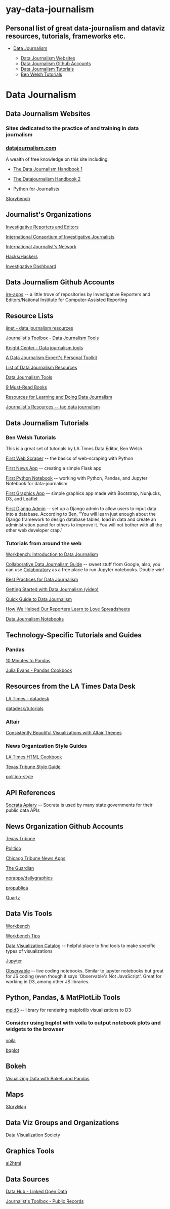 # yay-data-journalism

## Personal list of great data-journalism and dataviz resources, tutorials, frameworks etc.
* [Data Journalism](#data-journalism)

   * [Data Journalism Websites](#data-journalism-websites)
   * [Data Journalism Github Accounts](#data-journalism-github-accounts)
   * [Data Journalism Tutorials](#data-journalism-tutorials)
    * [Ben Welsh Tutorials](#ben-welsh-tutorials)


# Data Journalism

## Data Journalism Websites
### Sites dedicated to the practice of and training in data journalism

### [datajournalism.com](https://datajournalism.com/)

A wealth of free knowledge on this site including:
 
   * [The Data Journalism Handbook 1](https://datajournalism.com/read/handbook/one) 
 
   * [The Datajournalism Handbook 2](https://datajournalism.com/read/handbook/two)
 
   * [Python for Journalists](https://datajournalism.com/watch/python-for-journalists)
 
 [Storybench](https://www.storybench.org/)
   
## Journalist's Organizations

[Investigative Reporters and Editors](https://www.ire.org/)

[International Consortium of Investigative Journalists](https://www.icij.org/)

[International Journalist's Network](https://ijnet.org/en)

[Hacks/Hackers](https://hackshackers.com/)

[Investigative Dashboard](https://investigativedashboard.org)



## Data Journalism Github Accounts

[ire-apps](https://github.com/ireapps) -- a little trove of repositories by Investigative Reporters and Editors/National Institute for Computer-Assisted Reporting

## Resource Lists

[ijnet - data journalism resources](https://ijnet.org/en/story/top-data-journalism-resources)

[Journalist's Toolbox - Data Journalism Tools](https://www.journaliststoolbox.org/2020/01/08/online_journalism/)

[Knight Center - Data journalism tools](https://ksj.mit.edu/data-journalism-tools/)

[A Data Journalism Expert's Personal Toolkit](https://gijn.org/2016/04/25/a-data-journalism-experts-personal-toolkit/?utm_content=bufferc1089&utm_medium=social&utm_source=twitter.com&utm_campaign=buffer)

[List of Data Journalism Resources](https://gijn.org/data-journalism/)

[Data Journalism Tools](https://ksj.mit.edu/data-journalism-tools/)

[9 Must-Read Books](https://infogram.com/blog/9-must-read-books-for-beginners-in-data-journalism/)

[Resources for Learning and Doing Data Journalism](https://www.americanpressinstitute.org/publications/reports/strategy-studies/data-resources/)

[Journalist's Resources -- tag data journalism](https://journalistsresource.org/tag/data-journalism/)

## Data Journalism Tutorials

### Ben Welsh Tutorials

This is a great set of tutorials by LA Times Data Editor, Ben Welsh

[First Web Scraper](https://first-web-scraper.readthedocs.io/en/latest/) -- the basics of web-scraping with Python

[First News App](https://first-news-app.readthedocs.io/en/latest/) -- creating a simple Flask app

[First Python Notebook](http://www.firstpythonnotebook.org) -- working with Python, Pandas, and Jupyter Notebook for data-journalism

[First Graphics App](https://www.firstgraphics.app) -- simple graphics app made with Bootstrap, Nunjucks, D3, and Leaflet

[First Django Admin](https://first-django-admin.readthedocs.io/en/latest/) -- set up a Django admin to allow users to input data into a database. According to Ben, "You will learn just enough about the Django framework to design database tables, load in data and create an administration panel for others to improve it. You will not bother with all the other web developer crap."

### Tutorials from around the web

[Workbench: Introduction to Data Journalism](https://app.workbenchdata.com/courses/en/intro-to-data-journalism)

[Collaborative Data Journalism Guide](https://propublica.gitbook.io/collaborative/) -- sweet stuff from Google, also, you can use [Colaboratory](https://colab.research.google.com/notebooks/welcome.ipynb#scrollTo=xitplqMNk_Hc) as a free place to run Jupyter notebooks. Double win!

[Best Practices for Data Journalism](https://www.kbridge.org/wp-content/uploads/2018/04/Guide-3-Best-Practices-for-Data-Journalism-by-Kuang-Keng.pdf)

[Getting Started with Data Journalism (video)](https://www.youtube.com/watch?v=DYzDnufwHNE)

[Quick Guide to Data Journalism](https://www.datacamp.com/community/blog/data-journalism-guide-tools)

[How We Helped Our Reporters Learn to Love Spreadsheets](https://open.nytimes.com/how-we-helped-our-reporters-learn-to-love-spreadsheets-adc43a93b919)

[Data Journalism Notebooks](https://github.com/jadianes/data-journalism)

## Technology-Specific Tutorials and Guides

### Pandas

[10 Minutes to Pandas](https://pandas.pydata.org/pandas-docs/stable/getting_started/10min.html#)

[Julia Evans - Pandas Cookbook](https://github.com/jvns/pandas-cookbook)

## Resources from the LA Times Data Desk

[LA Times - datadesk](https://github.com/datadesk)

[datadesk/tutorials](https://github.com/datadesk/tutorials)

### Altair
[Consistently Beautiful Visualizations with Altair Themes](https://towardsdatascience.com/consistently-beautiful-visualizations-with-altair-themes-c7f9f889602)

### News Organization Style Guides

[LA Times HTML Cookbook](http://cookbook.latimes.com/#top)

[Texas Tribune Style Guide](https://apps.texastribune.org/styles/)

[politico-style](https://github.com/The-Politico/politico-style)

## API References

[Socrata Apiary](https://socratadiscovery.docs.apiary.io/#) -- Socrata is used by many state governments for their public data APIs

## News Organization Github Accounts

[Texas Tribune](https://github.com/texastribune)

[Politico](https://github.com/The-Politico)

[Chicago Tribune News Apps](https://github.com/newsapps)

[The Guardian](https://github.com/guardian)

[nprapps/dailygraphics](https://github.com/nprapps/dailygraphics)

[propublica](https://github.com/propublica)

[Quartz](https://github.com/Quartz)


## Data Vis Tools

[Workbench](https://app.workbenchdata.com/workflows/)

  [Workbench Tips](https://github.com/CJWorkbench/cjworkbench/wiki/NICAR-2019)
  
[Data Visualization Catalog](https://datavizcatalogue.com/index.html) -- helpful place to find tools to make specific types of visualizations

[Jupyter](https://jupyter.org/index.html)

[Observable](https://observablehq.com) -- live coding notebooks. Similar to jupyter notebooks but great for JS coding (even though it says 'Observable's Not JavaScript'. Great for working in D3, among other JS libraries.

## Python, Pandas, & MatPlotLib Tools

[mpld3](https://mpld3.github.io/index.html) -- library for rendering matplotlib visualizations to D3

### Consider using bqplot with voila to output notebook plots and widgets to the browser

[voila](https://github.com/voila-dashboards/voila)

[bqplot](https://bqplot.readthedocs.io/en/latest/introduction.html)

## Bokeh
[Visualizing Data with Bokeh and Pandas](https://programminghistorian.org/en/lessons/visualizing-with-bokeh)

## Maps
[StoryMap](https://storymap.knightlab.com)

## Data Viz Groups and Organizations

[Data Visualization Society](https://www.datavisualizationsociety.com/)

## Graphics Tools

[ai2html](http://ai2html.org)

## Data Sources

[Data Hub - Linked Open Data](https://datahub.io/collections/linked-open-data)

[Journalist's Toolbox - Public Records](https://www.journaliststoolbox.org/2020/01/11/public_records_1/)


